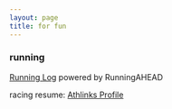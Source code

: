 ```yaml
---
layout: page
title: for fun
---
```



### running

<div class="RAWidget">
  <a href="https://www.runningahead.com/">Running Log</a> powered by RunningAHEAD 
  <script type="text/javascript" src="https://www.runningahead.com/scripts/c24b390dbe8442a3926a1aa876daff96/records"></script>
</div>
  
racing resume: [Athlinks Profile](https://www.athlinks.com/Athletes/102847892)
